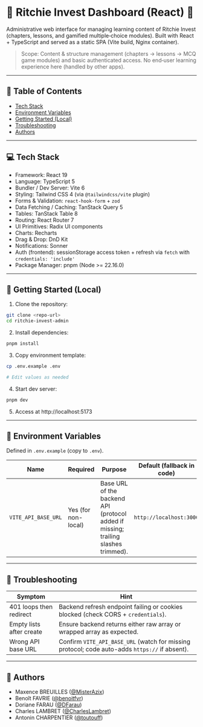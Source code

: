 # 💸 Ritchie Invest Dashboard (React) 💸

Administrative web interface for managing learning content of Ritchie Invest (chapters, lessons, and gamified
multiple‑choice modules). Built with React + TypeScript and served as a static SPA (Vite build, Nginx container).

> Scope: Content & structure management (chapters → lessons → MCQ game modules) and basic authenticated access. No
> end‑user learning experience here (handled by other apps).

---

## 🧭 Table of Contents

- [Tech Stack](#-tech-stack)
- [Environment Variables](#-environment-variables)
- [Getting Started (Local)](#-getting-started-local)
- [Troubleshooting](#-troubleshooting)
- [Authors](#-authors)

---

## 💻 Tech Stack

- Framework: React 19
- Language: TypeScript 5
- Bundler / Dev Server: Vite 6
- Styling: Tailwind CSS 4 (via `@tailwindcss/vite` plugin)
- Forms & Validation: `react-hook-form` + `zod`
- Data Fetching / Caching: TanStack Query 5
- Tables: TanStack Table 8
- Routing: React Router 7
- UI Primitives: Radix UI components
- Charts: Recharts
- Drag & Drop: DnD Kit
- Notifications: Sonner
- Auth (frontend): sessionStorage access token + refresh via `fetch` with `credentials: 'include'`
- Package Manager: pnpm (Node >= 22.16.0)

---

## 🚀 Getting Started (Local)

1. Clone the repository:

```bash
git clone <repo-url>
cd ritchie-invest-admin
``` 

2. Install dependencies:

```bash
pnpm install
```

3. Copy environment template:

```bash
cp .env.example .env

# Edit values as needed
```

4. Start dev server:

```bash
pnpm dev
```

5. Access at http://localhost:5173

---

## 🔧 Environment Variables

Defined in `.env.example` (copy to `.env`).

| Name                | Required            | Purpose                                                                            | Default (fallback in code) |
|---------------------|---------------------|------------------------------------------------------------------------------------|----------------------------|
| `VITE_API_BASE_URL` | Yes (for non-local) | Base URL of the backend API (protocol added if missing; trailing slashes trimmed). | `http://localhost:3000`    |

---

## 🐛 Troubleshooting

| Symptom                  | Hint                                                                                           |
|--------------------------|------------------------------------------------------------------------------------------------|
| 401 loops then redirect  | Backend refresh endpoint failing or cookies blocked (check CORS + `credentials`).              |
| Empty lists after create | Ensure backend returns either raw array or wrapped array as expected.                          |
| Wrong API base URL       | Confirm `VITE_API_BASE_URL` (watch for missing protocol; code auto-adds `https://` if absent). |

---

## 👤 Authors

- Maxence BREUILLES ([@MisterAzix](https://github.com/MisterAzix))
- Benoît FAVRIE ([@benoitfvr](https://github.com/benoitfvr))
- Doriane FARAU ([@DFarau](https://github.com/DFarau))
- Charles LAMBRET ([@CharlesLambret](https://github.com/CharlesLambret))
- Antonin CHARPENTIER ([@toutouff](https://github.com/toutouff))

